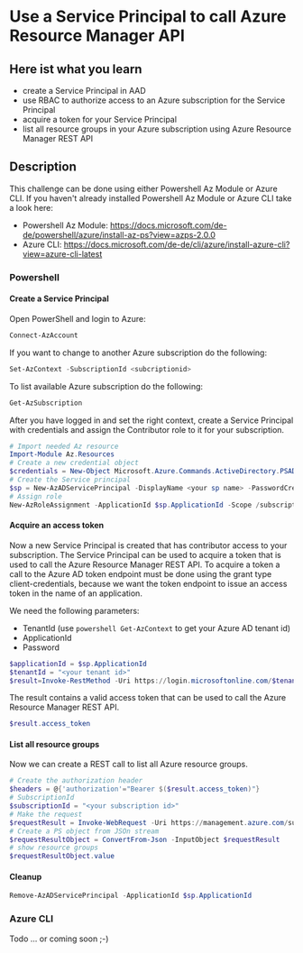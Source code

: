 # Use a Service Principal to call Azure Resource Manager API

## Here ist what you learn

- create a Service Principal in AAD
- use RBAC to authorize access to an Azure subscription for the Service Principal
- acquire a token for your Service Principal
- list all resource groups in your Azure subscription using Azure Resource Manager REST API

## Description

This challenge can be done using either Powershell Az Module or Azure CLI.
If you haven't already installed Powershell Az Module or Azure CLI take a look here:
- Powershell Az Module: https://docs.microsoft.com/de-de/powershell/azure/install-az-ps?view=azps-2.0.0
- Azure CLI: https://docs.microsoft.com/de-de/cli/azure/install-azure-cli?view=azure-cli-latest

### Powershell

#### Create a Service Principal

Open PowerShell and login to Azure:

```powershell
Connect-AzAccount
```

If you want to change to another Azure subscription do the following:

```powershell
Set-AzContext -SubscriptionId <subcriptionid>
```

To list available Azure subscription do the following:

```powershell
Get-AzSubscription
```

After you have logged in and set the right context, create a Service Principal with credentials and assign the Contributor role to it for your subscription.

```powershell
# Import needed Az resource
Import-Module Az.Resources
# Create a new credential object
$credentials = New-Object Microsoft.Azure.Commands.ActiveDirectory.PSADPasswordCredential -Property @{ StartDate=Get-Date; EndDate=Get-Date -Year 2020; Password="<your password>"}
# Create the Service principal
$sp = New-AzADServicePrincipal -DisplayName <your sp name> -PasswordCredential $credentials
# Assign role
New-AzRoleAssignment -ApplicationId $sp.ApplicationId -Scope /subscriptions/<your subscription id> -RoleDefinitionName Contributor
```

#### Acquire an access token

Now a new Service Principal is created that has contributor access to your subscription. The Service Principal can be used to acquire a token that is used to call the Azure Resource Manager REST API. 
To acquire a token a call to the Azure AD token endpoint must be done using the grant type client-credentials, because we want the token endpoint to issue an access token in the name of an application.

We need the following parameters:
- TenantId (use ```powershell Get-AzContext``` to get your Azure AD tenant id)
- ApplicationId
- Password 

```powershell
$applicationId = $sp.ApplicationId
$tenantId = "<your tenant id>"
$result=Invoke-RestMethod -Uri https://login.microsoftonline.com/$tenantId/oauth2/token?api-version=1.0 -Method Post -Body @{"grant_type" = "client_credentials"; "resource" = "https://management.core.windows.net/"; "client_id" = "$applicationId"; "client_secret" = "<your password>" } | ConvertFrom-Json
```

The result contains a valid access token that can be used to call the Azure Resource Manager REST API.
```powershell
$result.access_token
```

#### List all resource groups

Now we can create a REST call to list all Azure resource groups.

```powershell
# Create the authorization header
$headers = @{'authorization'="Bearer $($result.access_token)"}
# SubscriptionId
$subscriptionId = "<your subscription id>"
# Make the request
$requestResult = Invoke-WebRequest -Uri https://management.azure.com/subscriptions/$subscriptionId/resourcegroups?api-version=2018-05-01 -Headers $headers -Method Get
# Create a PS object from JSOn stream
$requestResultObject = ConvertFrom-Json -InputObject $requestResult
# show resource groups
$requestResultObject.value
```

#### Cleanup

```powershell
Remove-AzADServicePrincipal -ApplicationId $sp.ApplicationId
```

### Azure CLI
Todo ... or coming soon ;-)
